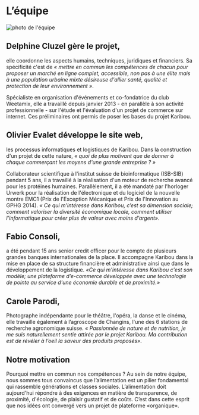 # L’équipe
![photo de l'équipe](http://karibou.ch/img/k-team.png)
## Delphine Cluzel gère le projet,
elle coordonne les aspects humains, techniques, juridiques et financiers. Sa spécificité c'est de *« mettre en commun les compétences de chacun pour proposer un marché en ligne complet, accessible, non pas à une élite mais à une population urbaine mixte désireuse d'allier santé, qualité et protection de leur environnement »*.

Spécialiste en organisation d'événements et co-fondatrice du club Weetamix, elle a travaillé depuis janvier 2013 - en parallèle à son activité professionnelle - sur l'étude et l'évaluation d'un projet de commerce sur internet. Ces préliminaires ont permis de poser les bases du projet Karibou.

## Olivier Evalet développe le site web, 
les processus informatiques et logistiques de Karibou. Dans la construction d'un projet de cette nature, *« quoi de plus motivant que de donner à chaque commerçant les moyens d'une grande entreprise ? »* 

Collaborateur scientifique à l'institut suisse de bioinformatique (ISB-SIB) pendant 5 ans, il a travaillé à la réalisation d'un moteur de recherche avancé pour les protéines humaines. Parallèlement, il a été mandaté par l'horloger Urwerk pour la réalisation de l'électronique et du logiciel de la nouvelle montre EMC1 (Prix de l'Exception Mécanique et Prix de l'Innovation au GPHG 2014). *« Ce qui m’intéresse dans Karibou, c’est sa dimension sociale; comment valoriser la diversité économique locale, comment utiliser l’informatique pour créer plus de valeur avec moins d’argent»*.

## Fabio Consoli, 
a été pendant 15 ans senior credit officer pour le compte de plusieurs grandes banques internationales de la place. Il accompagne Karibou dans la mise en place de sa structure financière et administrative ainsi que dans le développement de la logistique. *«Ce qui m'intéresse dans Karibou c'est son modèle; une plateforme d’e-commerce développée avec une technologie de pointe au service d'une économie durable et de proximité.»*

## Carole Parodi, 
Photographe indépendante pour le théâtre, l'opéra, la danse et le cinéma, elle travaille également à l’agroscope de Changins, l'une des 6 stations de recherche agronomique suisse. *« Passionnée de nature et de nutrition, je me suis naturellement sentie attirée par le projet Karibou. Ma contribution est de révéler à l’oeil la saveur des produits proposés»*.

## Notre motivation
Pourquoi mettre en commun nos compétences ? Au sein de notre équipe, nous sommes tous convaincus que l’alimentation est un pilier fondamental qui rassemble générations et classes sociales. L’alimentation doit aujourd'hui répondre à des exigences en matière de transparence, de proximité, d'écologie, de plaisir gustatif et de coûts. C’est dans cette esprit que nos idées ont convergé vers un projet de plateforme «organique».
